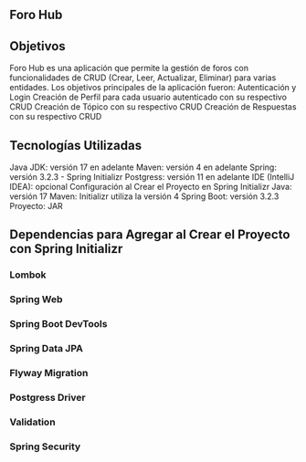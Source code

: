 ## Foro Hub

## Objetivos
Foro Hub es una aplicación que permite la gestión de foros con funcionalidades de CRUD (Crear, Leer, Actualizar, Eliminar) para varias entidades.
Los objetivos principales de la aplicación fueron:
Autenticación y Login
Creación de Perfil para cada usuario autenticado con su respectivo CRUD
Creación de Tópico con su respectivo CRUD
Creación de Respuestas con su respectivo CRUD

## Tecnologías Utilizadas
Java JDK: versión 17 en adelante
Maven: versión 4 en adelante
Spring: versión 3.2.3 - Spring Initializr
Postgress: versión 11 en adelante
IDE (IntelliJ IDEA): opcional
Configuración al Crear el Proyecto en Spring Initializr
Java: versión 17
Maven: Initializr utiliza la versión 4
Spring Boot: versión 3.2.3
Proyecto: JAR

## Dependencias para Agregar al Crear el Proyecto con Spring Initializr
### Lombok
### Spring Web
### Spring Boot DevTools
### Spring Data JPA
### Flyway Migration
### Postgress Driver
### Validation
### Spring Security

